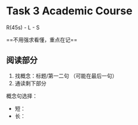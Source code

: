# Task 3 Academic Course

R(45s) - L - S

==不用强求看懂，重点在记==

## 阅读部分

1. 找概念：标题/第一二句 （可能在最后一句）
2. 通读剩下部分

概念句选择：
- 短：
- 长：